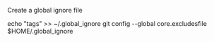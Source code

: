 Create a global ignore file

echo "tags" >> ~/.global_ignore
git config --global core.excludesfile $HOME/.global_ignore
